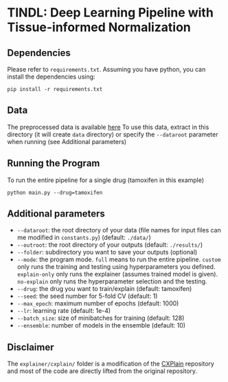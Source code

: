# TINDL: Deep Learning Pipeline with Tissue-informed Normalization



## Dependencies

Please refer to `requirements.txt`. Assuming you have python, you can install the dependencies using:

```
pip install -r requirements.txt
```

## Data
The preprocessed data is available [here](https://mcgill-my.sharepoint.com/:u:/g/personal/david_hostallero_mail_mcgill_ca/EYFus5ZMkWlMk72R52Fw5BsBzXfbva8ZPSICHea8tbKBlQ?e=AY7ueF)
To use this data, extract in this directory (it will create `data` directory) or specify the `--dataroot` parameter when running (see Additional parameters)

## Running the Program

To run the entire pipeline for a single drug (tamoxifen in this example)

```
python main.py --drug=tamoxifen
```

## Additional parameters
- `--dataroot`: the root directory of your data (file names for input files can me modified in `constants.py`) (default: `./data/`)
- `--outroot`: the root directory of your outputs (default: `./results/`)
- `--folder`: subdirectory you want to save your outputs (optional)
- `--mode`: the program mode. `full` means to run the entire pipeline. `custom` only runs the training and testing using hyperparameters you defined. `explain-only` only runs the explainer (assumes trained model is given). `no-explain` only runs the hyperparameter selection and the testing.
- `--drug`: the drug you want to train/explain (default: tamoxifen)
- `--seed`: the seed number for 5-fold CV (default: 1)
- `--max_epoch`: maximum number of epochs (default: 1000)
- `--lr`: learning rate (default: 1e-4)
- `--batch_size`: size of minibatches for training (default: 128)
- `--ensemble`: number of models in the ensemble (default: 10)

## Disclaimer
The `explainer/cxplain/` folder is a modification of the [CXPlain](https://github.com/d909b/cxplain) repository and most of the code are directly lifted from the original repository.
